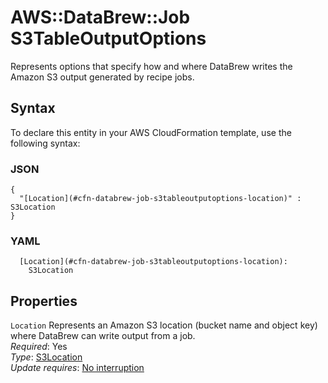 # AWS::DataBrew::Job S3TableOutputOptions<a name="aws-properties-databrew-job-s3tableoutputoptions"></a>

Represents options that specify how and where DataBrew writes the Amazon S3 output generated by recipe jobs\.

## Syntax<a name="aws-properties-databrew-job-s3tableoutputoptions-syntax"></a>

To declare this entity in your AWS CloudFormation template, use the following syntax:

### JSON<a name="aws-properties-databrew-job-s3tableoutputoptions-syntax.json"></a>

```
{
  "[Location](#cfn-databrew-job-s3tableoutputoptions-location)" : S3Location
}
```

### YAML<a name="aws-properties-databrew-job-s3tableoutputoptions-syntax.yaml"></a>

```
  [Location](#cfn-databrew-job-s3tableoutputoptions-location):
    S3Location
```

## Properties<a name="aws-properties-databrew-job-s3tableoutputoptions-properties"></a>

`Location` <a name="cfn-databrew-job-s3tableoutputoptions-location"></a>
Represents an Amazon S3 location \(bucket name and object key\) where DataBrew can write output from a job\.  
_Required_: Yes  
_Type_: [S3Location](aws-properties-databrew-job-s3location.md)  
_Update requires_: [No interruption](https://docs.aws.amazon.com/AWSCloudFormation/latest/UserGuide/using-cfn-updating-stacks-update-behaviors.html#update-no-interrupt)
